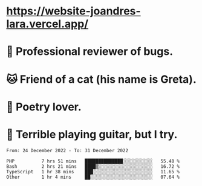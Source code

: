# https://website-joandres-lara.vercel.app/
# 🐛 Professional reviewer of bugs.
# 🐱 Friend of a cat (his name is Greta).
# 📜 Poetry lover.
# 🎸 Terrible playing guitar, but I try.

<!--START_SECTION:waka-->

```text
From: 24 December 2022 - To: 31 December 2022

PHP          7 hrs 51 mins   ██████████████░░░░░░░░░░░   55.48 %
Bash         2 hrs 21 mins   ████▒░░░░░░░░░░░░░░░░░░░░   16.72 %
TypeScript   1 hr 38 mins    ███░░░░░░░░░░░░░░░░░░░░░░   11.65 %
Other        1 hr 4 mins     ██░░░░░░░░░░░░░░░░░░░░░░░   07.64 %
```

<!--END_SECTION:waka-->
